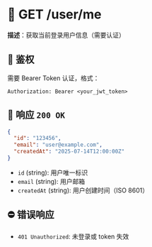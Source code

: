 # 📌 GET /user/me

**描述**：获取当前登录用户信息（需要认证）

## 🔐 鉴权
需要 Bearer Token 认证，格式：
```
Authorization: Bearer <your_jwt_token>
```

## 🔁 响应 `200 OK`
```json
{
  "id": "123456",
  "email": "user@example.com",
  "createdAt": "2025-07-14T12:00:00Z"
}
```

- `id` (string): 用户唯一标识
- `email` (string): 用户邮箱
- `createdAt` (string): 用户创建时间（ISO 8601）

## ⛔ 错误响应
- `401 Unauthorized`: 未登录或 token 失效
